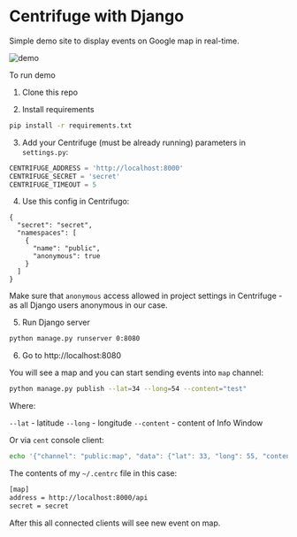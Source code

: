Centrifuge with Django
======================

Simple demo site to display events on Google map in real-time.

![demo](https://raw.githubusercontent.com/centrifugal/examples/master/python_django/demo.gif)

To run demo

1) Clone this repo

2) Install requirements

```bash
pip install -r requirements.txt
```

3) Add your Centrifuge (must be already running) parameters in `settings.py`:

```python
CENTRIFUGE_ADDRESS = 'http://localhost:8000'
CENTRIFUGE_SECRET = 'secret'
CENTRIFUGE_TIMEOUT = 5
```

4) Use this config in Centrifugo:

```
{
  "secret": "secret",
  "namespaces": [
    {
      "name": "public",
      "anonymous": true
    }
  ]
}
```

Make sure that `anonymous` access allowed in project settings in Centrifuge - as all Django users anonymous in our case.

5) Run Django server

```bash
python manage.py runserver 0:8080
```

6) Go to http://localhost:8080


You will see a map and you can start sending events into `map` channel:

```bash
python manage.py publish --lat=34 --long=54 --content="test"
```

Where:

`--lat` - latitude
`--long` - longitude
`--content` - content of Info Window

Or via `cent` console client:

```bash
echo '{"channel": "public:map", "data": {"lat": 33, "long": 55, "content": "I am testing Centrifuge"}}'|cent map publish
```

The contents of my `~/.centrc` file in this case:

```bash
[map]
address = http://localhost:8000/api
secret = secret
```

After this all connected clients will see new event on map.
